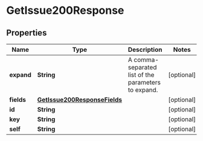 

# GetIssue200Response


## Properties

| Name | Type | Description | Notes |
|------------ | ------------- | ------------- | -------------|
|**expand** | **String** | A comma-separated list of the parameters to expand. |  [optional] |
|**fields** | [**GetIssue200ResponseFields**](GetIssue200ResponseFields.md) |  |  [optional] |
|**id** | **String** |  |  [optional] |
|**key** | **String** |  |  [optional] |
|**self** | **String** |  |  [optional] |



